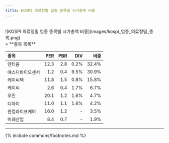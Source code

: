 ```yaml
---
title: KOSPI 의료정밀 업종 종목별 시가총액 비중
---
```

<br>
![KOSPI 의료정밀 업종 종목별 시가총액 비중](images/kospi_업종_의료정밀_종목.png)

<br>
> **종목 목록<a id="list"></a>**

| **종목** | **PER** | **PBR** | **DIV** | **비중** |
| :------- | ------: | ------: | ------: | -------: |
| 덴티움 | 12.3 | 2.8 | 0.2% | 32.4% |
| 에스디바이오센서 | 1.2 | 0.4 | 9.5% | 30.9% |
| 케이씨텍 | 11.8 | 1.5 | 0.8% | 15.8% |
| 케이씨 | 2.6 | 0.4 | 1.7% | 6.7% |
| 우진 | 20.1 | 1.2 | 1.6% | 4.7% |
| 디아이 | 11.0 | 1.1 | 1.6% | 4.2% |
| 한컴라이프케어 | 16.0 | 1.2 | - | 3.5% |
| 미래산업 | 8.4 | 0.7 | - | 1.9% |

---
{% include commons/footnotes.md %}